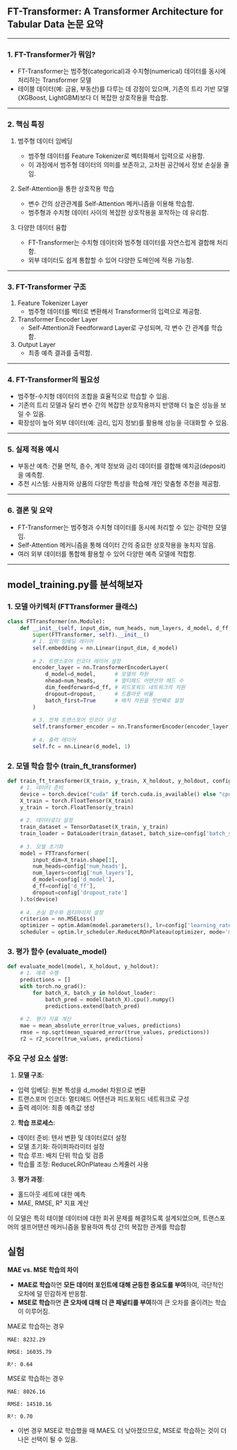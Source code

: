 ## **FT-Transformer: A Transformer Architecture for Tabular Data 논문 요약**  

---

### **1. FT-Transformer가 뭐임?**  
- FT-Transformer는 범주형(categorical)과 수치형(numerical) 데이터를 동시에 처리하는 Transformer 모델
- 테이블 데이터(예: 금융, 부동산)를 다루는 데 강점이 있으며, 기존의 트리 기반 모델(XGBoost, LightGBM)보다 더 복잡한 상호작용을 학습함.

---

### **2. 핵심 특징**  
1. 범주형 데이터 임베딩
   - 범주형 데이터를 Feature Tokenizer로 벡터화해서 입력으로 사용함.  
   - 이 과정에서 범주형 데이터의 의미를 보존하고, 고차원 공간에서 정보 손실을 줄임.  

2. Self-Attention을 통한 상호작용 학습
   - 변수 간의 상관관계를 Self-Attention 메커니즘을 이용해 학습함.  
   - 범주형과 수치형 데이터 사이의 복잡한 상호작용을 포착하는 데 유리함.  

3. 다양한 데이터 융합
   - FT-Transformer는 수치형 데이터와 범주형 데이터를 자연스럽게 결합해 처리함.  
   - 외부 데이터도 쉽게 통합할 수 있어 다양한 도메인에 적용 가능함.

---

### **3. FT-Transformer 구조**  
1. Feature Tokenizer Layer
   - 범주형 데이터를 벡터로 변환해서 Transformer의 입력으로 제공함.  
2. Transformer Encoder Layer
   - Self-Attention과 Feedforward Layer로 구성되며, 각 변수 간 관계를 학습함.  
3. Output Layer
   - 최종 예측 결과를 출력함.

---

### **4. FT-Transformer의 필요성**  
- 범주형-수치형 데이터의 조합을 효율적으로 학습할 수 있음.  
- 기존의 트리 모델과 달리 변수 간의 복잡한 상호작용까지 반영해 더 높은 성능을 보일 수 있음.  
- 확장성이 높아 외부 데이터(예: 금리, 입지 정보)를 활용해 성능을 극대화할 수 있음.

---

### **5. 실제 적용 예시**  
- 부동산 예측: 건물 면적, 층수, 계약 정보와 금리 데이터를 결합해 예치금(deposit)을 예측함.  
- 추천 시스템: 사용자와 상품의 다양한 특성을 학습해 개인 맞춤형 추천을 제공함.

---

### **6. 결론 및 요약**  
- FT-Transformer는 범주형과 수치형 데이터를 동시에 처리할 수 있는 강력한 모델임.  
- Self-Attention 메커니즘을 통해 데이터 간의 중요한 상호작용을 놓치지 않음.  
- 여러 외부 데이터를 통합해 활용할 수 있어 다양한 예측 모델에 적합함.


---
## model_training.py를 분석해보자

### 1. 모델 아키텍처 (FTTransformer 클래스)
```python:src/model_training.py
class FTTransformer(nn.Module):
    def __init__(self, input_dim, num_heads, num_layers, d_model, d_ff, dropout):
        super(FTTransformer, self).__init__()
        # 1. 입력 임베딩 레이어
        self.embedding = nn.Linear(input_dim, d_model)
        
        # 2. 트랜스포머 인코더 레이어 설정
        encoder_layer = nn.TransformerEncoderLayer(
            d_model=d_model,      # 모델의 차원
            nhead=num_heads,      # 멀티헤드 어텐션의 헤드 수
            dim_feedforward=d_ff, # 피드포워드 네트워크의 차원
            dropout=dropout,      # 드롭아웃 비율
            batch_first=True      # 배치 차원을 첫번째로 설정
        )
        
        # 3. 전체 트랜스포머 인코더 구성
        self.transformer_encoder = nn.TransformerEncoder(encoder_layer, num_layers=num_layers)
        
        # 4. 출력 레이어
        self.fc = nn.Linear(d_model, 1)
```

### 2. 모델 학습 함수 (train_ft_transformer)
```python:src/model_training.py
def train_ft_transformer(X_train, y_train, X_holdout, y_holdout, config):
    # 1. 데이터 준비
    device = torch.device("cuda" if torch.cuda.is_available() else "cpu")
    X_train = torch.FloatTensor(X_train)
    y_train = torch.FloatTensor(y_train)
    
    # 2. 데이터로더 설정
    train_dataset = TensorDataset(X_train, y_train)
    train_loader = DataLoader(train_dataset, batch_size=config['batch_size'], shuffle=True)
    
    # 3. 모델 초기화
    model = FTTransformer(
        input_dim=X_train.shape[1],
        num_heads=config['num_heads'],
        num_layers=config['num_layers'],
        d_model=config['d_model'],
        d_ff=config['d_ff'],
        dropout=config['dropout_rate']
    ).to(device)
    
    # 4. 손실 함수와 옵티마이저 설정
    criterion = nn.MSELoss()
    optimizer = optim.Adam(model.parameters(), lr=config['learning_rate'])
    scheduler = optim.lr_scheduler.ReduceLROnPlateau(optimizer, mode='min', factor=0.5, patience=5)
```

### 3. 평가 함수 (evaluate_model)
```python:src/model_training.py
def evaluate_model(model, X_holdout, y_holdout):
    # 1. 예측 수행
    predictions = []
    with torch.no_grad():
        for batch_X, batch_y in holdout_loader:
            batch_pred = model(batch_X).cpu().numpy()
            predictions.extend(batch_pred)
    
    # 2. 평가 지표 계산
    mae = mean_absolute_error(true_values, predictions)
    rmse = np.sqrt(mean_squared_error(true_values, predictions))
    r2 = r2_score(true_values, predictions)
```

### 주요 구성 요소 설명:

1. **모델 구조**:
- 입력 임베딩: 원본 특성을 d_model 차원으로 변환
- 트랜스포머 인코더: 멀티헤드 어텐션과 피드포워드 네트워크로 구성
- 출력 레이어: 최종 예측값 생성

2. **학습 프로세스**:
- 데이터 준비: 텐서 변환 및 데이터로더 설정
- 모델 초기화: 하이퍼파라미터 설정
- 학습 루프: 배치 단위 학습 및 검증
- 학습률 조정: ReduceLROnPlateau 스케줄러 사용

3. **평가 과정**:
- 홀드아웃 세트에 대한 예측
- MAE, RMSE, R² 지표 계산

이 모델은 특히 테이블 데이터에 대한 회귀 문제를 해결하도록 설계되었으며, 트랜스포머의 셀프어탠션 메커니즘을 활용하여 특성 간의 복잡한 관계를 학습함


## 실험

**MAE vs. MSE 학습의 차이**

- **MAE로 학습**하면 **모든 데이터 포인트에 대해 균등한 중요도를 부여**하여, 극단적인 오차에 덜 민감하게 반응함.
- **MSE로 학습**하면 **큰 오차에 대해 더 큰 패널티를 부여**하여 큰 오차를 줄이려는 학습이 이루어짐.

MAE로 학습하는 경우
```
MAE: 8232.29  

RMSE: 16035.79  

R²: 0.64
```
MSE로 학습하는 경우
```
MAE: 8026.16  

RMSE: 14510.16  

R²: 0.70
```

- 이번 경우 MSE로 학습했을 때 MAE도 더 낮아졌으므로, MSE로 학습하는 것이 더 나은 선택이 될 수 있음.


